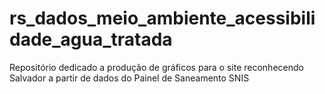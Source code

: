 # rs_dados_meio_ambiente_acessibilidade_agua_tratada
Repositório dedicado a produção de gráficos para o site reconhecendo Salvador a partir de dados do Painel de Saneamento SNIS
